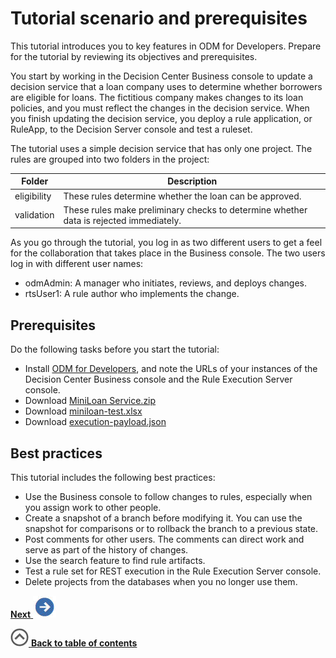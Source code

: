 # Tutorial scenario and prerequisites

This tutorial introduces you to key features in ODM for Developers. Prepare for the tutorial by reviewing its objectives and prerequisites.

You start by working in the Decision Center Business console to update a decision service that a loan company uses to determine whether borrowers are eligible for loans. The fictitious company makes changes to its loan policies, and you must reflect the changes in the decision service. When you finish updating the decision service, you deploy a rule application, or RuleApp, to the Decision Server console and test a ruleset. 

The tutorial uses a simple decision service that has only one project. The rules are grouped into two folders in the project:

|Folder|Description|
|------|-----------|
|eligibility|These rules determine whether the loan can be approved.|
|validation|These rules make preliminary checks to determine whether data is rejected immediately.|

As you go through the tutorial, you log in as two different users to get a feel for the collaboration that takes place in the Business console. The two users log in with different user names:

-   odmAdmin: A manager who initiates, reviews, and deploys changes.
-   rtsUser1: A rule author who implements the change.

## Prerequisites

Do the following tasks before you start the tutorial:

-   Install [ODM for Developers](https://hub.docker.com/r/ibmcom/odm/), and note the URLs of your instances of the Decision Center Business console and the Rule Execution Server console.
-   Download [MiniLoan Service.zip](../../Miniloan%20Service.zip?raw=1)
-   Download [miniloan-test.xlsx](../../miniloan-test.xlsx?raw=1)
-   Download [execution-payload.json](../../execution-payload.json?raw=1)

## Best practices

This tutorial includes the following best practices:

-   Use the Business console to follow changes to rules, especially when you assign work to other people.
-   Create a snapshot of a branch before modifying it. You can use the snapshot for comparisons or to rollback the branch to a previous state.
-   Post comments for other users. The comments can direct work and serve as part of the history of changes.
-   Use the search feature to find rule artifacts.
-   Test a rule set for REST execution in the Rule Execution Server console.
-   Delete projects from the databases when you no longer use them. 

[**Next** ![Next icon](../images/next.jpg)](../topics/tut_icp_gs_evaluate_changes_lsn.md)

[![](../images/home.jpg) **Back to table of contents**](../../README.md)

